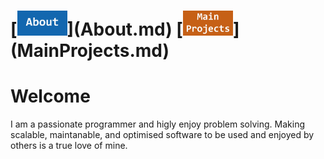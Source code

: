 <h1>
[<img src="About Button.jpg" alt="ABOUT" width="80"/>](About.md)
[<img src="Main Button.jpg" alt="MAIN PROJECTS" width="80"/>](MainProjects.md)
</h1>

# Welcome

<p align="left">
    I am a passionate programmer and higly enjoy problem solving. Making scalable, maintanable, and optimised software to be used and enjoyed by others is a true love of mine.
</p>